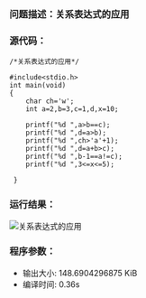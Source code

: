 ### 问题描述：关系表达式的应用
### 源代码：

	/*关系表达式的应用*/
	
	#include<stdio.h>
	int main(void)
	{
		char ch='w';
		int a=2,b=3,c=1,d,x=10;
		
		printf("%d ",a>b==c);
		printf("%d ",d=a>b);
		printf("%d ",ch>'a'+1);
		printf("%d ",d=a+b>c);
		printf("%d ",b-1==a!=c);
		printf("%d ",3<=x<=5);
		
	 } 

### 运行结果：

![关系表达式的应用](https://upload-images.jianshu.io/upload_images/6770220-becdc86282cd6b58.png?imageMogr2/auto-orient/strip%7CimageView2/2/w/1240)


### 程序参数：
- 输出大小: 148.6904296875 KiB
- 编译时间: 0.36s
